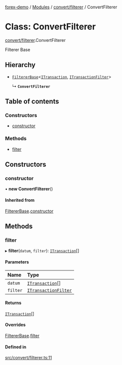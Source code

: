 [forex-demo](../README.md) / [Modules](../modules.md) / [convert/filterer](../modules/convert_filterer.md) / ConvertFilterer

# Class: ConvertFilterer

[convert/filterer](../modules/convert_filterer.md).ConvertFilterer

Filterer Base

## Hierarchy

- [`FiltererBase`](lib_filterer.FiltererBase.md)<[`ITransaction`](../interfaces/convert_model.ITransaction.md), [`ITransactionFilter`](../interfaces/convert_model.ITransactionFilter.md)\>

  ↳ **`ConvertFilterer`**

## Table of contents

### Constructors

- [constructor](convert_filterer.ConvertFilterer.md#constructor)

### Methods

- [filter](convert_filterer.ConvertFilterer.md#filter)

## Constructors

### constructor

• **new ConvertFilterer**()

#### Inherited from

[FiltererBase](lib_filterer.FiltererBase.md).[constructor](lib_filterer.FiltererBase.md#constructor)

## Methods

### filter

▸ **filter**(`datum`, `filter`): [`ITransaction`](../interfaces/convert_model.ITransaction.md)[]

#### Parameters

| Name     | Type                                                                      |
| :------- | :------------------------------------------------------------------------ |
| `datum`  | [`ITransaction`](../interfaces/convert_model.ITransaction.md)[]           |
| `filter` | [`ITransactionFilter`](../interfaces/convert_model.ITransactionFilter.md) |

#### Returns

[`ITransaction`](../interfaces/convert_model.ITransaction.md)[]

#### Overrides

[FiltererBase](lib_filterer.FiltererBase.md).[filter](lib_filterer.FiltererBase.md#filter)

#### Defined in

[src/convert/filterer.ts:11](https://github.com/suphero/forex-demo/blob/1257222/src/convert/filterer.ts#L11)

